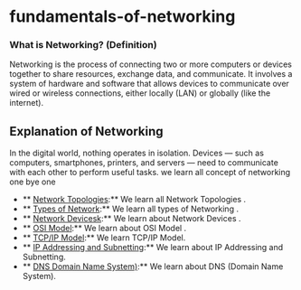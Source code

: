 # fundamentals-of-networking

### What is Networking? (Definition)
Networking is the process of connecting two or more computers or devices together to share resources, exchange data, and communicate. It involves a system of hardware and software that allows devices to communicate over wired or wireless connections, either locally (LAN) or globally (like the internet).

## Explanation of Networking
In the digital world, nothing operates in isolation. Devices — such as computers, smartphones, printers, and servers — need to communicate with each other to perform useful tasks.
we learn all concept of networking one bye one 

- ** [Network Topologies](https://github.com/sherazi1214/Network-Topologies/blob/main/README.md):** We learn all Network Topologies .
- ** [Types of Network](https://github.com/sherazi1214/Types-of-Network/blob/main/README.md):** We learn all types of  Networking  .
- ** [Network Devicesk](https://github.com/sherazi1214/Network-Devices/blob/main/README.md):** We learn about Network Devices  .
- ** [OSI Model](https://github.com/sherazi1214/OSI-Model/blob/main/README.md):** We learn about OSI Model  .
- ** [TCP/IP Model](https://github.com/sherazi1214/TCP-IP-Model/blob/main/README.md):** We learn TCP/IP Model.
- ** [IP Addressing and Subnetting](https://github.com/sherazi1214/IP-Addressing-and-Subnetting/blob/main/README.md):** We learn about IP Addressing and Subnetting.
-  ** [DNS Domain Name System)](https://github.com/sherazi1214/DNS-Domain-Name-System-/blob/main/README.md):** We learn about DNS (Domain Name System).

